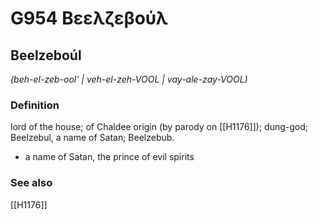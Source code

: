 # G954 Βεελζεβούλ

## Beelzeboúl

_(beh-el-zeb-ool' | veh-el-zeh-VOOL | vay-ale-zay-VOOL)_

### Definition

lord of the house; of Chaldee origin (by parody on [[H1176]]); dung-god; Beelzebul, a name of Satan; Beelzebub.

- a name of Satan, the prince of evil spirits

### See also

[[H1176]]

